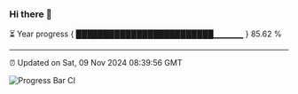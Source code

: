 ### Hi there 👋

⏳ Year progress { █████████████████████████▁▁▁▁▁ } 85.62 %

---

⏰ Updated on Sat, 09 Nov 2024 08:39:56 GMT

![Progress Bar CI](https://github.com/IshwaranRudhara/GIT-ACTION/workflows/Progress%20Bar%20CI/badge.svg)
